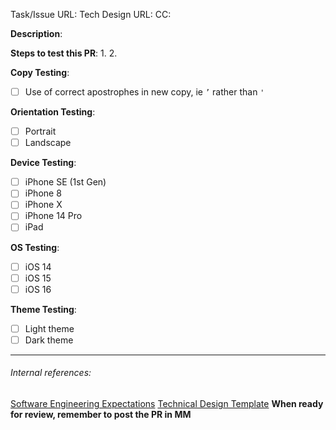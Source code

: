 <!--
Note: This checklist is a reminder of our shared engineering expectations. Feel free to change it, although assigning a GitHub reviewer and the items in bold are required.

⚠️ If you're an external contributor, please file an issue first before working on a PR, as we can't guarantee that we will accept your changes if they haven't been discussed ahead of time. Thanks!
-->

Task/Issue URL:
Tech Design URL:
CC:

**Description**:

<!--
Tagging instructions
If this PR isn't ready to be merged for whatever reason it should be marked with the `DO NOT MERGE` label (particularly if it's a draft)
If it's pending Product Review/PFR, please add the `Pending Product Review` label.

If at any point it isn't actively being worked on/ready for review/otherwise moving forward (besides the above PR/PFR exception) strongly consider closing it (or not opening it in the first place). If you decide not to close it, make sure it's labelled to make it clear the PRs state and comment with more information.
-->

**Steps to test this PR**:
1.
2.

<!--
Before submitting a PR, please ensure you have tested the combinations you expect the reviewer to test, then delete configurations you *know* do not need explicit testing.

Using a simulator where a physical device is unavailable is acceptable.
-->

**Copy Testing**:

* [ ] Use of correct apostrophes in new copy, ie `’` rather than `'`

**Orientation Testing**:

* [ ] Portrait
* [ ] Landscape

**Device Testing**:

* [ ] iPhone SE (1st Gen)
* [ ] iPhone 8
* [ ] iPhone X
* [ ] iPhone 14 Pro
* [ ] iPad

**OS Testing**:

* [ ] iOS 14
* [ ] iOS 15
* [ ] iOS 16

**Theme Testing**:

* [ ] Light theme
* [ ] Dark theme

---
###### Internal references:
[Software Engineering Expectations](https://app.asana.com/0/59792373528535/199064865822552)
[Technical Design Template](https://app.asana.com/0/59792373528535/184709971311943)
**When ready for review, remember to post the PR in MM**
